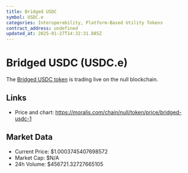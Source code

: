 ```yaml
---
title: Bridged USDC
symbol: USDC.e
categories: Interoperability, Platform-Based Utility Tokens
contract_address: undefined
updated_at: 2025-01-27T14:32:31.885Z
---
```


# Bridged USDC (USDC.e)
The [Bridged USDC token](https://moralis.com/chain/null/token/price/bridged-usdc-1) is trading live on the null blockchain.

## Links
- Price and chart: https://moralis.com/chain/null/token/price/bridged-usdc-1

## Market Data
- Current Price: $1.0003745407698572
- Market Cap: $N/A
- 24h Volume: $456721.32727665105
